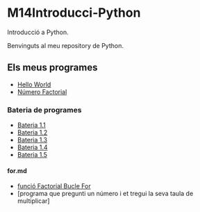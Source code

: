 # M14Introducci-Python
Introducció a Python.

Benvinguts al meu repository de Python.

## Els meus programes

- [Hello World](hello_world.py)
- [Número Factorial](factorial.py)

### Bateria de programes
- [Bateria 1.1](bateria1-1.py)
- [Bateria 1.2](bateria1-2.py)
- [Bateria 1.3](bateria1-3.py)
- [Bateria 1.4](bateria1-4.py)
- [Bateria 1.5](bateria1-5.py)

#### for.md
- [funció Factorial Bucle For](factorial-buclefor1.py)
- [programa que pregunti un número i et tregui la seva taula de multiplicar]

